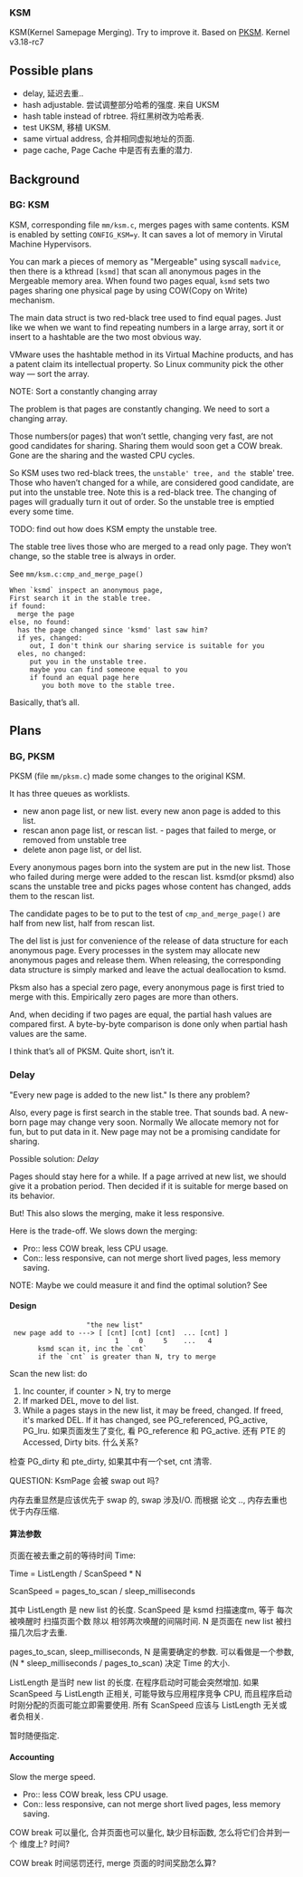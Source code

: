 ### KSM

KSM(Kernel Samepage Merging). Try to improve it. Based on
[PKSM](code.google.com/archive/p/pksm). Kernel v3.18-rc7

## Possible plans

* delay, 延迟去重..
* hash adjustable. 尝试调整部分哈希的强度. 来自 UKSM
* hash table instead of rbtree. 将红黑树改为哈希表.
* test UKSM, 移植 UKSM.
* same virtual address, 合并相同虚拟地址的页面.
* page cache, Page Cache 中是否有去重的潜力.

## Background

### BG: KSM

KSM, corresponding file `mm/ksm.c`, merges pages with same
contents. KSM is enabled by setting `CONFIG_KSM=y`. It can saves a lot
of memory in Virutal Machine Hypervisors.

You can mark a pieces of memory as "Mergeable" using syscall
`madvice`, then there is a kthread `[ksmd]` that scan all anonymous
pages in the Mergeable memory area. When found two pages equal, `ksmd`
sets two pages sharing one physical page by using COW(Copy on Write)
mechanism.

The main data struct is two red-black tree used to find equal pages.
Just like we when we want to find repeating numbers in a large array,
sort it or insert to a hashtable are the two most obvious way.

VMware uses the hashtable method in its Virtual Machine products, and
has a patent claim its intellectual property. So Linux community pick
the other way — sort the array.

NOTE: Sort a constantly changing array

The problem is that pages are constantly changing. We need to sort a
changing array.

Those numbers(or pages) that won’t settle, changing very fast, are not
good candidates for sharing. Sharing them would soon get a COW break.
Gone are the sharing and the wasted CPU cycles.

So KSM uses two red-black trees, the `unstable' tree, and the `stable'
tree. Those who haven’t changed for a while, are considered good
candidate, are put into the unstable tree. Note this is a red-black
tree. The changing of pages will gradually turn it out of order. So the
unstable tree is emptied every some time.

TODO: find out how does KSM empty the unstable tree.

The stable tree lives those who are merged to a read only page. They
won’t change, so the stable tree is always in order.

See `mm/ksm.c:cmp_and_merge_page()`

```
When `ksmd` inspect an anonymous page,
First search it in the stable tree.
if found:
  merge the page
else, no found:
  has the page changed since 'ksmd' last saw him?
  if yes, changed:
     out, I don't think our sharing service is suitable for you
  eles, no changed:
     put you in the unstable tree.
     maybe you can find someone equal to you
     if found an equal page here
        you both move to the stable tree.
```

Basically, that’s all.

## Plans

### BG, PKSM

PKSM (file `mm/pksm.c`) made some changes to the
original KSM.

It has three queues as worklists.
- new anon page list, or new list.
  every new anon page is added to this list.
- rescan anon page list, or rescan list.  -
  pages that failed to merge, or removed from unstable tree
- delete anon page list, or del list.

Every anonymous pages born into the system are put in the new
list. Those who failed during merge were added to the rescan list.
ksmd(or pksmd) also scans the unstable tree and picks pages whose
content has changed, adds them to the rescan list.

The candidate pages to be to put to the test of `cmp_and_merge_page()` are
half from new list, half from rescan list.

The del list is just for convenience of the release of data structure
for each anonymous page. Every processes in the system may allocate new
anonymous pages and release them. When releasing, the corresponding data
structure is simply marked and leave the actual deallocation to ksmd.

Pksm also has a special zero page, every anonymous page is first tried
to merge with this. Empirically zero pages are more than others.

And, when deciding if two pages are equal, the partial hash values are
compared first. A byte-by-byte comparison is done only when partial hash
values are the same.

I think that’s all of PKSM. Quite short, isn’t it.


### Delay

"Every new page is added to the new list." Is there any problem?

Also, every page is first search in the stable tree. That sounds bad.
A new-born page may change very soon. Normally We allocate memory
not for fun, but to put data in it. New page may not be a promising
candidate for sharing.

Possible solution: *Delay*

Pages should stay here for a while. If a page arrived at new list, we
should give it a probation period. Then decided if it is suitable for
merge based on its behavior.

But! This also slows the merging, make it less responsive.

Here is the trade-off. We slows down the merging:

* Pro:: less COW break, less CPU usage.
* Con:: less responsive, can not merge short lived pages, less memory saving.

NOTE: Maybe we could measure it and find the optimal solution? See


#### Design

```
                   "the new list"
 new page add to ---> [ [cnt] [cnt] [cnt]  ... [cnt] ]
                          1     0     5    ...   4
       ksmd scan it, inc the `cnt`
       if the `cnt` is greater than N, try to merge
```
Scan the new list: do

1. Inc counter, if counter > N, try to merge
2. If marked DEL, move to del list.
3. While a pages stays in the new list, it may be freed, changed.
   If freed, it's marked DEL.
If it has changed, see PG_referenced, PG_active, PG_lru.
如果页面发生了变化, 看 PG_reference 和 PG_active. 还有 PTE 的 Accessed, Dirty bits.
什么关系?

<!--
页面可能有四种情况. 展示
* active, referenced
* active, unreferenced
* inactive, referenced
* inactive, unreferenced
但是这只体现了 页面被 "读或者写" 的情况, 真正需要知道的是页面内容是否改变.
可能页面被改变了.

另外如果选择不常使用的页面.
不常使用的页面, 更容易成为 swap 换出的对象.
如果把它合并了, 对 swap 有什么影响?

合并页面, 将第一个非 ksm 页面设为写保护时, 会调用 `mark_page_accessed`.
相当于访问了一次该页面.
-->

检查 PG_dirty 和 pte_dirty, 如果其中有一个set, cnt 清零.

<!--
在 `mark_page_accesed()` 里面提醒一下 ksm ?
-->

QUESTION: KsmPage 会被 swap out 吗?

内存去重显然是应该优先于 swap 的, swap 涉及I/O. 而根据 论文 ..,
内存去重也优于内存压缩.

#### 算法参数

页面在被去重之前的等待时间 Time:

Time = ListLength / ScanSpeed * N

ScanSpeed = pages_to_scan / sleep_milliseconds

其中 ListLength 是 new list 的长度. ScanSpeed 是 ksmd 扫描速度m,
等于 每次被唤醒时 扫描页面个数 除以 相邻两次唤醒的间隔时间.
N 是页面在 new list 被扫描几次后才去重.

pages_to_scan, sleep_milliseconds, N 是需要确定的参数.
可以看做是一个参数, (N * sleep_milliseconds / pages_to_scan)
决定 Time 的大小.

ListLength 是当时 new list 的长度. 在程序启动时可能会突然增加.
如果 ScanSpeed 与 ListLength 正相关, 可能导致与应用程序竞争 CPU, 
而且程序启动时刚分配的页面可能立即需要使用. 所有 ScanSpeed 应该与
ListLength 无关或者负相关.

暂时随便指定.

#### Accounting

Slow the merge speed.

* Pro:: less COW break, less CPU usage.
* Con:: less responsive, can not merge short lived pages, less memory saving.

COW break 可以量化, 合并页面也可以量化, 缺少目标函数, 怎么将它们合并到一个
维度上? 时间?

COW break 时间惩罚还行, merge 页面的时间奖励怎么算?




